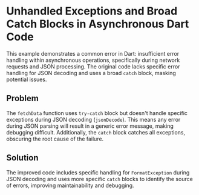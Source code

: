 # Unhandled Exceptions and Broad Catch Blocks in Asynchronous Dart Code

This example demonstrates a common error in Dart: insufficient error handling within asynchronous operations, specifically during network requests and JSON processing. The original code lacks specific error handling for JSON decoding and uses a broad `catch` block, masking potential issues.

## Problem

The `fetchData` function uses `try-catch` block but doesn't handle specific exceptions during JSON decoding (`jsonDecode`). This means any error during JSON parsing will result in a generic error message, making debugging difficult. Additionally, the `catch` block catches all exceptions, obscuring the root cause of the failure.

## Solution

The improved code includes specific handling for `FormatException` during JSON decoding and uses more specific `catch` blocks to identify the source of errors, improving maintainability and debugging.
